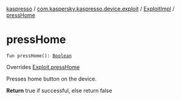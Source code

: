 [kaspresso](../../index.md) / [com.kaspersky.kaspresso.device.exploit](../index.md) / [ExploitImpl](index.md) / [pressHome](./press-home.md)

# pressHome

`fun pressHome(): `[`Boolean`](https://kotlinlang.org/api/latest/jvm/stdlib/kotlin/-boolean/index.html)

Overrides [Exploit.pressHome](../-exploit/press-home.md)

Presses home button on the device.

**Return**
true if successful, else return false

